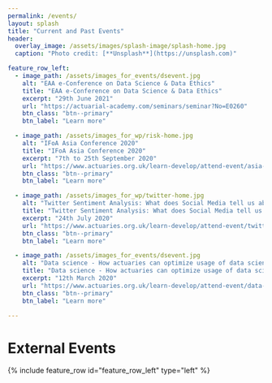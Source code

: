 ```yaml
---
permalink: /events/
layout: splash
title: "Current and Past Events"
header:
  overlay_image: /assets/images/splash-image/splash-home.jpg
  caption: "Photo credit: [**Unsplash**](https://unsplash.com)"

feature_row_left:
  - image_path: /assets/images_for_events/dsevent.jpg
    alt: "EAA e-Conference on Data Science & Data Ethics"
    title: "EAA e-Conference on Data Science & Data Ethics"
    excerpt: "29th June 2021"
    url: "https://actuarial-academy.com/seminars/seminar?No=E0260"
    btn_class: "btn--primary"
    btn_label: "Learn more"

  - image_path: /assets/images_for_wp/risk-home.jpg
    alt: "IFoA Asia Conference 2020"
    title: "IFoA Asia Conference 2020"
    excerpt: "7th to 25th September 2020"
    url: "https://www.actuaries.org.uk/learn-develop/attend-event/asia-conference-webinar-series/"
    btn_class: "btn--primary"
    btn_label: "Learn more"

  - image_path: /assets/images_for_wp/twitter-home.jpg
    alt: "Twitter Sentiment Analysis: What does Social Media tell us about coronavirus concerns in the UK?"
    title: "Twitter Sentiment Analysis: What does Social Media tell us about coronavirus concerns in the UK?"
    excerpt: "24th July 2020"
    url: "https://www.actuaries.org.uk/learn-develop/attend-event/twitter-sentiment-analysis-what-does-social-media-tell-us-about-coronavirus-concerns-uk"
    btn_class: "btn--primary"
    btn_label: "Learn more"   

  - image_path: /assets/images_for_events/dsevent.jpg
    alt: "Data science - How actuaries can optimize usage of data science techniques within their sectors"
    title: "Data science - How actuaries can optimize usage of data science techniques within their sectors"
    excerpt: "12th March 2020"
    url: "https://www.actuaries.org.uk/learn-develop/attend-event/data-science-how-actuaries-can-optimize-usage-data-science-techniques-within-their-sectors"
    btn_class: "btn--primary"
    btn_label: "Learn more"

---
```




  <h1>External Events</h1>
  {% include feature_row id="feature_row_left" type="left" %}

